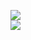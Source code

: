 [![](https://img.shields.io/badge/Made%20With-Github%20Spray-lightgrey.svg?style=for-the-badge&logo=github)](https://github.com/Annihil/github-spray#26370)  
[![](https://i.imgur.com/2DrTn0Z.gif)](https://github.com/Annihil/github-spray)